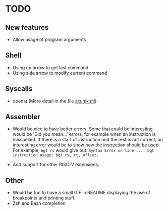# TODO

## New features

* Allow usage of program arguments

## Shell

* Using up arrow to get last command
* Using side arrow to modify current command

## Syscalls

* openat (More detail in the file [scunix.ml](./arrakis/lib/syscall/scunix.ml]))

## Assembler

* Would be nice to have better errors.
  Some that could be interesting would be 'Did you mean...' errors, for example
  when an instruction is misspelled.
  If there is a start of instruction and the rest is not correct, an interesting
  error would be to show how the instruction should be used.
  For example, ``bgt rs`` would give out:
  ``Syntax Error on line .... bgt instruction usage: bgt rs, rt, offset.``

* Add support for other RISC-V extensions.

## Other

* Would be fun to have a small GIF in README displaying the use of breakpoints
  and printing stuff.
* Zsh and Bash completion

